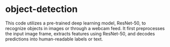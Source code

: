 # object-detection
This code utilizes a pre-trained deep learning model, ResNet-50, to recognize objects in images or through a webcam feed. It first preprocesses the input image frame, extracts features using ResNet-50, and decodes predictions into human-readable labels or text. 
